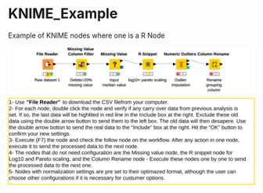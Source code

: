 # KNIME_Example
Example of KNIME nodes where one is a R Node

![image](https://raw.githubusercontent.com/SilasContaifer/KNIME_Example/main/workflow.svg)

